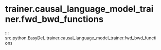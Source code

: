 # trainer.causal_language_model_trainer.fwd_bwd_functions
::: src.python.EasyDeL.trainer.causal_language_model_trainer.fwd_bwd_functions